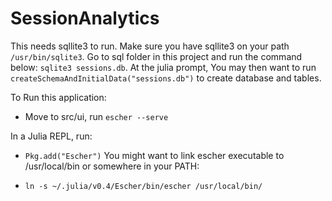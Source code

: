 # SessionAnalytics
This needs sqllite3 to run. Make sure you have sqllite3 on your path `/usr/bin/sqlite3`. Go to sql folder in this project and run the command below: `sqlite3 sessions.db`.  At the julia prompt, You may then want to run `createSchemaAndInitialData("sessions.db")` to create database and tables.

To Run this application:
* Move to src/ui, run `escher --serve`

In a Julia REPL, run:

* `Pkg.add("Escher")`
You might want to link escher executable to /usr/local/bin or somewhere in your PATH:

* `ln -s ~/.julia/v0.4/Escher/bin/escher /usr/local/bin/`
